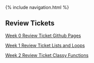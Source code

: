 {% include navigation.html %}

## Review Tickets

[Week 0 Review Ticket Github Pages](https://github.com/jeankim05/tri3teambigmac/issues/15)

[Week 1 Review Ticket Lists and Loops](https://github.com/jeankim05/jeanapcsptri3/issues/2)

[Week 2 Review Ticket Classy Functions](https://github.com/jeankim05/jeanapcsptri3/issues/4)
